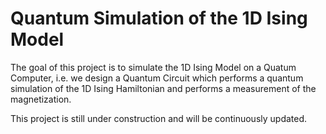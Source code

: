 # Quantum Simulation of the 1D Ising Model

The goal of this project is to simulate the 1D Ising Model on a Quatum Computer, i.e. we design a Quantum Circuit which performs a 
quantum simulation of the 1D Ising Hamiltonian and performs a measurement of the magnetization.

This project is still under construction and will be continuously updated.
